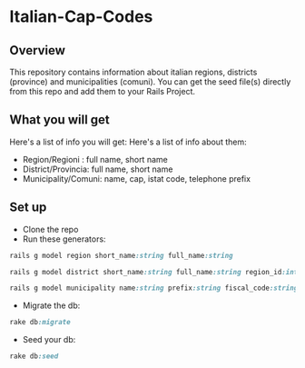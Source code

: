 # Italian-Cap-Codes
 
## Overview
This repository contains information about italian regions, districts (province) and municipalities (comuni).
You can get the seed file(s) directly from this repo and add them to your Rails Project.

## What you will get
Here's a list of info you will get:
Here's a list of info about them:
- Region/Regioni : full name, short name
- District/Provincia: full name, short name
- Municipality/Comuni: name, cap, istat code, telephone prefix

## Set up
- Clone the repo
- Run these generators:
```Ruby
rails g model region short_name:string full_name:string

rails g model district short_name:string full_name:string region_id:integer

rails g model municipality name:string prefix:string fiscal_code:string cap:string istat_code:string district_id:integer
```
- Migrate the db:
```Ruby
rake db:migrate
```
- Seed your db:
```Ruby
rake db:seed
```